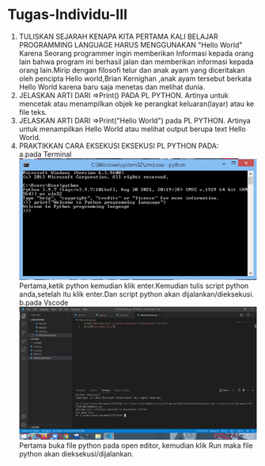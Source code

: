 # Tugas-Individu-III
1. TULISKAN SEJARAH KENAPA KITA PERTAMA KALI BELAJAR PROGRAMMING LANGUAGE HARUS MENGGUNAKAN "Hello World"\
Karena Seorang programmer ingin memberikan Informasi kepada orang lain bahwa program ini berhasil jalan dan memberikan informasi kepada orang lain.Mirip dengan filosofi telur dan anak ayam yang diceritakan oleh pencipta Hello world,Brian Kernighan ,anak ayam tersebut berkata Hello World karena baru saja menetas dan melihat dunia.
2. JELASKAN ARTI DARI =>Print() PADA PL PYTHON.
Artinya untuk mencetak atau menampilkan objek ke perangkat keluaran(layar) atau ke file teks.
3.  JELASKAN ARTI DARI =>Print("Hello World") pada PL PYTHON.
Artinya untuk menampilkan Hello World atau melihat output berupa text Hello World.
4. PRAKTIKKAN CARA EKSEKUSI  EKSEKUSI PL PYTHON  PADA:\
a.pada Terminal\
![image](https://raw.githubusercontent.com/IsmedQalyubi/Tugas-Individu-III/main/Screenshot%20(34).png) 
Pertama,ketik python kemudian klik enter.Kemudian tulis script python anda,setelah itu klik enter.Dan script python akan dijalankan/dieksekusi.\
b.pada Vscode\
![image](https://raw.githubusercontent.com/IsmedQalyubi/Tugas-Individu-III/main/Screenshot%20(38).png) 
Pertama buka file python pada open editor, kemudian klik Run maka file python akan dieksekusi/dijalankan.
